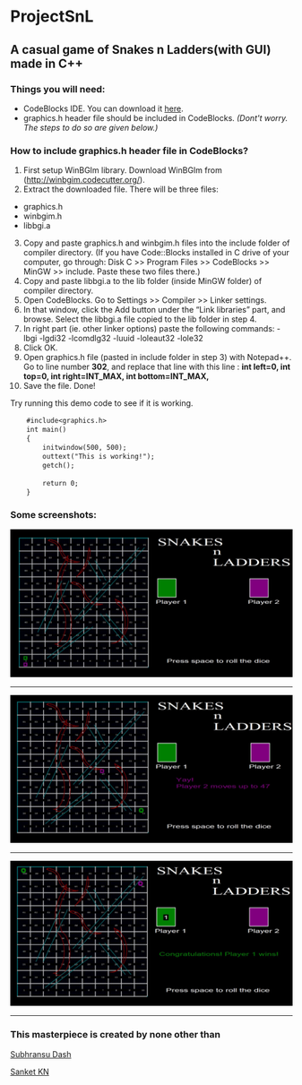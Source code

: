 # ProjectSnL
## A casual game of Snakes n Ladders(with GUI) made in C++

### Things you will need:
* CodeBlocks IDE. You can download it [here](http://www.codeblocks.org/downloads/26).
* graphics.h header file should be included in CodeBlocks. _(Dont't worry. The steps to do so are given below.)_

### How to include graphics.h header file in CodeBlocks?
1. First setup WinBGIm library. Download WinBGIm from (http://winbgim.codecutter.org/). 
2. Extract the downloaded file. There will be three files:
* graphics.h
* winbgim.h
* libbgi.a
3. Copy and paste graphics.h and winbgim.h files into the include folder of compiler directory. (If you have Code::Blocks installed in C drive of your computer, go through: Disk C >> Program Files >> CodeBlocks >> MinGW >> include. Paste these two files there.)
4. Copy and paste libbgi.a to the lib folder (inside MinGW folder) of compiler directory.
5. Open CodeBlocks. Go to Settings >> Compiler >> Linker settings.
6. In that window, click the Add button under the “Link libraries” part, and browse. Select the libbgi.a file copied to the lib folder in step 4.
7. In right part (ie. other linker options) paste the following commands:
    -lbgi -lgdi32 -lcomdlg32 -luuid -loleaut32 -lole32
8. Click OK.
9. Open graphics.h file (pasted in include folder in step 3) with Notepad++. Go to line number **302**, and replace that line with this line : **int left=0, int top=0, int right=INT_MAX, int bottom=INT_MAX,**
10. Save the file. Done!

Try running this demo code to see if it is working.

        #include<graphics.h>
        int main()
        {
            initwindow(500, 500);
            outtext("This is working!");
            getch();

            return 0;
        }
        
    



### Some screenshots:

![](https://github.com/Ashis-007/ProjectSnL/blob/master/Screenshots/Capture.JPG "Surprised ?")

***

![](https://github.com/Ashis-007/ProjectSnL/blob/master/Screenshots/Capture2.JPG "Just amazing! Isn't it ?")

***

![](https://github.com/Ashis-007/ProjectSnL/blob/master/Screenshots/Capture3.JPG "Now that's innovation")

***


### This masterpiece is created by none other than
[Subhransu Dash](https://github.com/Ashis-007)

[Sanket KN](https://github.com/SanketKN)


